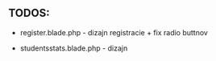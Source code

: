 ## TODOS:

- register.blade.php - dizajn registracie + fix radio buttnov

- studentsstats.blade.php - dizajn 
